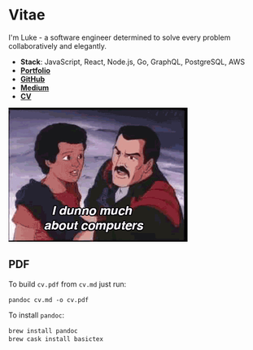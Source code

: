 # Vitae

I'm Luke - a software engineer determined to solve every problem collaboratively and elegantly.

- **Stack**: JavaScript, React, Node.js, Go, GraphQL, PostgreSQL, AWS
- **[Portfolio](https://www.level-out.com/)**
- **[GitHub](https://github.com/lukehedger)**
- **[Medium](https://medium.com/@level_out/)**
- **[CV](cv.md)**

![a CV gif](cv.gif)

## PDF

To build `cv.pdf` from `cv.md` just run:

```
pandoc cv.md -o cv.pdf
```

To install `pandoc`:

```
brew install pandoc
brew cask install basictex
```
